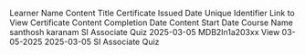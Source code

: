 
Learner Name	Content Title	Certificate Issued Date	Unique Identifier	Link to View Certificate	Content Completion Date	Content Start Date	Course Name
santhosh karanam	SI Associate Quiz	2025-03-05	MDB2ln1a203xx	View	03-05-2025	2025-03-05	SI Associate Quiz
